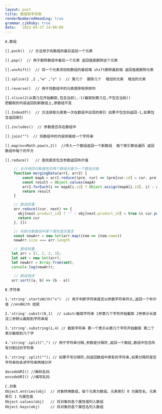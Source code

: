 ```yaml
---
layout: post
title: 数组和字符串
renderNumberedHeading: true
grammar_cjkRuby: true
date:   2022-04-27 14:00:00
---
```



	A.数组
	
	[].push()  // 方法用于向数组的最后追加一个元素

	[].pop()  // 用于删除数组中最后一个元素 返回值是删除这个元素

	[].unshift()  // 将一个元素添加到数组的最前端 shift删除最前端 返回值是删除元素

	[].splice(2 ,2 ,"w" ,"z" )  // 第几个  删除几个  增加的元素  增加的元素

	[].reverse()  // 用于将数组中的元素顺序倒序排列

	[].slice(2(从第几位开始截取,包含当前),-1(截取到第几位,不包含当前))
	把截取的内容返回到新数组上,原数组不变

	[].IndexOf()  // 方法获取元素第一次在数组中出现的索引 如果不包含则返回-1,如果包含返回索引

	[].includes()  // 参数是否存在数组中

	[].join("")  // 将数组中的内容拼接成一个字符串

	[].map(n=>Math.pow(n,2))  //传入一个数组返回一个新数组  每个索引都会遍历 返回数组中每个的平方

	[].reduce()   // 查找是否包含参数返回布尔值

  

``` javascript
	// 合并相同对象属性的两个数组对象为一个数组对象
	function mergingData(arr1, arr2) {
		const mapA = arr1.reduce((pre, cur) => (pre[cur.id] = cur, pre), {})
		const result = Object.values(mapA)
		arr2.forEach(i => mapA[i.id] ? Object.assign(mapA[i.id], i) : arr1.push(i))
		return result
	}
```

``` javascript
	// 数组排重
	arr.reduce((cur, next) => {
	  obj[next.product_id] ? '' : obj[next.product_id] = true && cur.push(next)
	  return cur
	}, [])
```

   

``` javascript
	// 判断对象数组中某个属性是否重复
	const newArr = new Set(arr.map(item => item.name))
	newArr.size === arr.length
```

  


   

``` javascript
	// 数组排重
   let arr = [1, 2, 2, 3];
   let set = new Set(arr);
   let newArr = Array.from(set);
   console.log(newArr);
```

 


``` javascript
	// 数组倒序
   arr.sort((a, b) => (b - a))
```
						      
 
	B.字符串

	1.'string'.startsWith("x")  // 用于判断字符串是否以参数字符串开头,返回一个布尔值 //endWith 结尾

	2.'string'.substr(0,1)  // substr截取字符串 1参第几个字符开始截取 2参表示长度 没二参默认截取到字符串尾

	3.'string'.substring(1,4) // 截取字符串 第一个表示从第几个字符开始截取 第二个表示截取到几个字

	4.'string'.split(",") // 用于字符串分隔,参数是分隔符,返回一个数组,数组中包含所有分割过的字符串

	5.'string'.split(""); // 如果不写分隔符,则返回数组中原有的字符串,如果分隔符是空字符串则会讲字符串两端分开

	decodeURI() //解析乱码
	encodeURI() //编写乱码

	C.对象
	Object.entries(obj)  // 对象转换数组，每个元素为数组，元素索引 0 为属性名，元素索引 1 为属性值
	Object.values(obj)   // 将对象的各个属性值列入数组
	Object.keys(obj)     // 将对象的各个属性名列入数组
